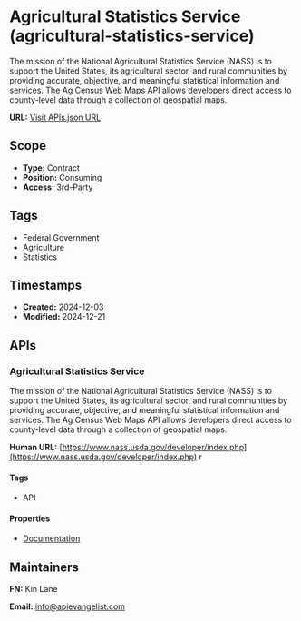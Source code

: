 # Agricultural Statistics Service (agricultural-statistics-service)
The mission of the National Agricultural Statistics Service (NASS) is to support the United States, its agricultural sector, and rural communities by providing accurate, objective, and meaningful statistical information and services. The Ag Census Web Maps API allows developers direct access to county-level data through a collection of geospatial maps.

**URL:** [Visit APIs.json URL](https://raw.githubusercontent.com/api-evangelist/agricultural-statistics-service/refs/heads/main/apis.yml)

## Scope

- **Type:** Contract 
- **Position:** Consuming 
- **Access:** 3rd-Party 

## Tags

- Federal Government
- Agriculture
- Statistics

## Timestamps

- **Created:** 2024-12-03 
- **Modified:** 2024-12-21 

## APIs

### Agricultural Statistics Service
The mission of the National Agricultural Statistics Service (NASS) is to support the United States, its agricultural sector, and rural communities by providing accurate, objective, and meaningful statistical information and services. The Ag Census Web Maps API allows developers direct access to county-level data through a collection of geospatial maps.

**Human URL:** [https://www.nass.usda.gov/developer/index.php](https://www.nass.usda.gov/developer/index.php)
r

#### Tags

- API

#### Properties

- [Documentation](https://www.nass.usda.gov/developer/index.php)

## Maintainers

**FN:** Kin Lane

**Email:** info@apievangelist.com

